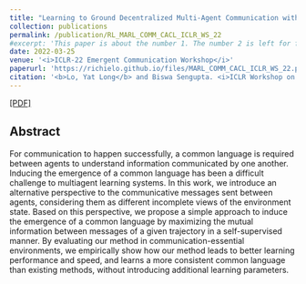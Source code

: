 ```yaml
---
title: "Learning to Ground Decentralized Multi-Agent Communication with Contrastive Learning"
collection: publications
permalink: /publication/RL_MARL_COMM_CACL_ICLR_WS_22
#excerpt: 'This paper is about the number 1. The number 2 is left for future work.'
date: 2022-03-25
venue: '<i>ICLR-22 Emergent Communication Workshop</i>'
paperurl: 'https://richielo.github.io/files/MARL_COMM_CACL_ICLR_WS_22.pdf'
citation: '<b>Lo, Yat Long</b> and Biswa Sengupta. <i>ICLR Workshop on Emergent Communication </i>. 2022. <b> <span style="color:red">(Runner-up Best Paper)</span> </b>'
---
```

[[PDF]](https://richielo.github.io/files/MARL_COMM_CACL_ICLR_WS_22.pdf)

## Abstract
For communication to happen successfully, a common language is required between agents to understand information communicated by one another. Inducing the emergence of a common language has been a difficult challenge to multiagent learning systems. In this work, we introduce an alternative perspective to the communicative messages sent between agents, considering them as different incomplete views of the environment state. Based on this perspective, we propose a simple approach to induce the emergence of a common language by maximizing the mutual information between messages of a given trajectory in a self-supervised manner. By evaluating our method in communication-essential environments, we empirically show how our method leads to better learning performance and speed, and learns a more consistent common language than existing methods, without introducing additional learning parameters.
